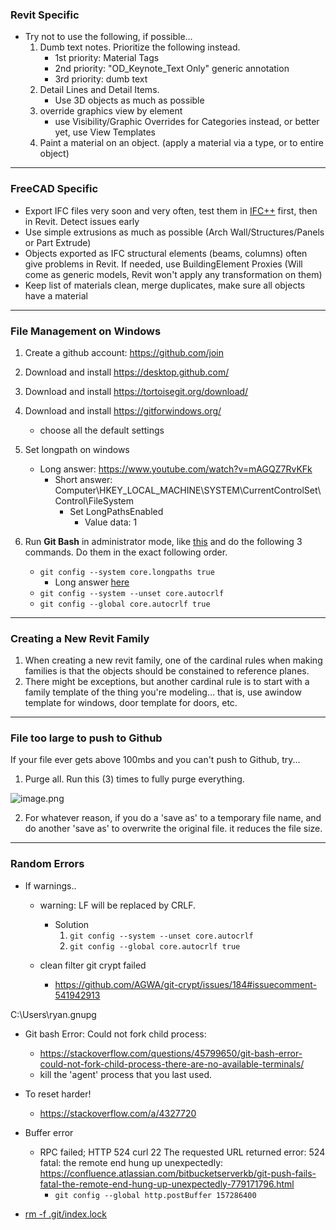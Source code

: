  ### Revit Specific
 
- Try not to use the following, if possible...
	1. Dumb text notes. Prioritize the following instead.
		- 1st priority: Material Tags
		- 2nd priority: "OD_Keynote_Text Only" generic annotation
		- 3rd priority: dumb text
	2. Detail Lines and Detail Items. 
		- Use 3D objects as much as possible
	3. override graphics view by element
		- use Visibility/Graphic Overrides for Categories instead, or better yet, use View Templates
	4. Paint a material on an object. (apply a material via a type, or to entire object)

---

### FreeCAD Specific

- Export IFC files very soon and very often, test them in [IFC++](https://ifcquery.com/) first, then in Revit. Detect issues early
- Use simple extrusions as much as possible (Arch Wall/Structures/Panels or Part Extrude)
- Objects exported as IFC structural elements (beams, columns) often give problems in Revit. If needed, use BuildingElement Proxies (Will come as generic models, Revit won't apply any transformation on them)
- Keep list of materials clean, merge duplicates, make sure all objects have a material

---

### File Management on Windows

1. Create a github account: https://github.com/join
2. Download and install https://desktop.github.com/
3. Download and install https://tortoisegit.org/download/
4. Download and install https://gitforwindows.org/
	- choose all the default settings
5. Set longpath on windows 
	- Long answer: https://www.youtube.com/watch?v=mAGQZ7RvKFk
		- Short answer: Computer\HKEY_LOCAL_MACHINE\SYSTEM\CurrentControlSet\Control\FileSystem
			- Set LongPathsEnabled
				- Value data: 1

6. Run **Git Bash** in administrator mode, like [this](https://www.dropbox.com/s/wk3l5weh1pt70oh/3TOLBa3Rs0.mp4?dl=0) and do the following 3 commands.  Do them in the exact following order.
	- `git config --system core.longpaths true`
		- Long answer [here](https://stackoverflow.com/questions/22575662/filename-too-long-in-git-for-windows/22575737#22575737)
	- `git config --system --unset core.autocrlf`
	- `git config --global core.autocrlf true`


---

### Creating a New Revit Family

1. When creating a new revit family, one of the cardinal rules when making families is that the objects should be constained to reference planes. 
2. There might be exceptions, but another cardinal rule is to start with a family template of the thing you're modeling... that is, use awindow template for windows, door template for doors, etc. 


---

### File too large to push to Github
If your file ever gets above 100mbs and you can't push to Github, try...
    

    
[](https://matrix.to/#/!uiaTztjLjbfSXeuBkn:matrix.org/$1560980161377209qhDgq:matrix.org?via=matrix.org)
    

 1. Purge all.  Run this (3) times to fully purge everything.

   ![image.png](https://matrix.org/_matrix/media/r0/thumbnail/matrix.org/XwGzEppwEgvdMOxuDrSTUxde?width=800&height=600)
 
2. For whatever reason, if you do a 'save as' to a temporary file name, and do another 'save as' to overwrite the original file. it reduces the file size.


---

### Random Errors

- If warnings..
  - warning: LF will be replaced by CRLF. 
	- Solution
		1. `git config --system --unset core.autocrlf`
		2. `git config --global core.autocrlf true`


  - clean filter git crypt failed
	  - https://github.com/AGWA/git-crypt/issues/184#issuecomment-541942913




C:\Users\ryan\.gnupg




- Git bash Error: Could not fork child process: 
	- https://stackoverflow.com/questions/45799650/git-bash-error-could-not-fork-child-process-there-are-no-available-terminals/
	- kill the 'agent' process that you last used.



- To reset harder!
	- https://stackoverflow.com/a/4327720

- Buffer error
	- RPC failed; HTTP 524 curl 22 The requested URL returned error: 524 fatal: the remote end hung up unexpectedly: https://confluence.atlassian.com/bitbucketserverkb/git-push-fails-fatal-the-remote-end-hung-up-unexpectedly-779171796.html
		- `git config --global http.postBuffer 157286400`



- [rm -f .git/index.lock](https://stackoverflow.com/questions/9282632/git-index-lock-file-exists-when-i-try-to-commit-but-cannot-delete-the-file/11466435#11466435)
<!--stackedit_data:
eyJoaXN0b3J5IjpbMTMxNzU5MDEyNiwtODgxNTA3NzcsMTUwNj
U3MTY0OCwzNjU1MDU2MTYsNjM5OTA5MDA1LDEyNjIzMDQ4NjQs
MTMwOTI5Nzk4NCwtNzUyNDA4Mzc1LDE0OTU3NjcwMzEsLTY1MD
Y5NTMxNSwyMDg1MzY3NDg5LC0xNDY1MzI2MzA3LC0yMDA1OTM5
NTE5LDIxMjk4Njk3MjMsMTg1MDkxOTU1NSwtMTYwNTg2NTc0My
wxNjcyMjMzMjAxLDE2NzUzNTcwNDAsLTE4ODcxMjQ2ODYsMTA3
NjEwOTkyNF19
-->